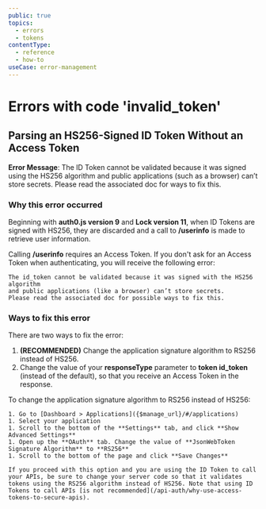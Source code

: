 ```yaml
---
public: true
topics:
  - errors
  - tokens
contentType:
  - reference
  - how-to
useCase: error-management
---
```


# Errors with code 'invalid_token'

## Parsing an HS256-Signed ID Token Without an Access Token

**Error Message**: The ID Token cannot be validated because it was signed using the HS256 algorithm and public applications (such as a browser) can’t store secrets. Please read the associated doc for ways to fix this.

### Why this error occurred

Beginning with **auth0.js version 9** and **Lock version 11**, when ID Tokens are signed with HS256, they are discarded and a call to **/userinfo** is made to retrieve user information. 

Calling **/userinfo** requires an Access Token. If you don't ask for an Access Token when authenticating, you will receive the following error:

```
The id_token cannot be validated because it was signed with the HS256 algorithm
and public applications (like a browser) can’t store secrets.
Please read the associated doc for possible ways to fix this.
```

### Ways to fix this error

There are two ways to fix the error:

1. **(RECOMMENDED)** Change the application signature algorithm to RS256 instead of HS256.
2. Change the value of your **responseType** parameter to **token id_token** (instead of the default), so that you receive an Access Token in the response.

To change the application signature algorithm to RS256 instead of HS256:

    1. Go to [Dashboard > Applications]({$manage_url}/#/applications)
    1. Select your application
    1. Scroll to the bottom of the **Settings** tab, and click **Show Advanced Settings**
    1. Open up the **OAuth** tab. Change the value of **JsonWebToken Signature Algorithm** to **RS256**
    1. Scroll to the bottom of the page and click **Save Changes**

    If you proceed with this option and you are using the ID Token to call your APIs, be sure to change your server code so that it validates tokens using the RS256 algorithm instead of HS256. Note that using ID Tokens to call APIs [is not recommended](/api-auth/why-use-access-tokens-to-secure-apis).

